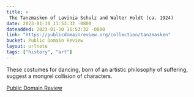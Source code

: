 ```yaml
---
title: > 
 The Tanzmasken of Lavinia Schulz and Walter Holdt (ca. 1924)
date: 2023-01-10 11:53:32 -0800
dateadded: 2023-01-10 11:53:32 -0800
link: "https://publicdomainreview.org/collection/tanzmasken"
bucket: Public Domain Review
layout: urlnote
tags: ["history", "art"]
--- 
```

These costumes for dancing, born of an artistic philosophy of suffering, suggest a mongrel collision of characters.
 <!-- end excerpt --> 
<div class='bucket'><a class='internal-link' href='/buckets/public-domain-review'>Public Domain Review</a></div> 
